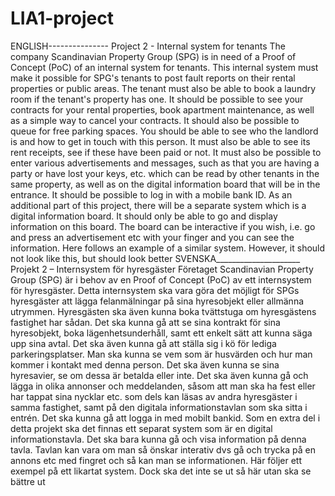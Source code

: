 # LIA1-project
ENGLISH---------------
Project 2 - Internal system for tenants The company Scandinavian Property Group (SPG) is in need of a Proof of Concept (PoC) of an internal system for tenants. This internal system must make it possible for SPG's tenants to post fault reports on their rental properties or public areas. The tenant must also be able to book a laundry room if the tenant's property has one. It should be possible to see your contracts for your rental properties, book apartment maintenance, as well as a simple way to cancel your contracts. It should also be possible to queue for free parking spaces. You should be able to see who the landlord is and how to get in touch with this person. It must also be able to see its rent receipts, see if these have been paid or not. It must also be possible to enter various advertisements and messages, such as that you are having a party or have lost your keys, etc. which can be read by other tenants in the same property, as well as on the digital information board that will be in the entrance. It should be possible to log in with a mobile bank ID. As an additional part of this project, there will be a separate system which is a digital information board. It should only be able to go and display information on this board. The board can be interactive if you wish, i.e. go and press an advertisement etc with your finger and you can see the information. Here follows an example of a similar system. However, it should not look like this, but should look better
SVENSKA_____________________
Projekt 2 – Internsystem för hyresgäster
Företaget Scandinavian Property Group (SPG) är i behov av en Proof of Concept (PoC) av ett 
internsystem för hyresgäster. Detta internsystem ska vara göra det möjligt för SPGs hyresgäster att 
lägga felanmälningar på sina hyresobjekt eller allmänna utrymmen. Hyresgästen ska även kunna 
boka tvättstuga om hyresgästens fastighet har sådan. Det ska kunna gå att se sina kontrakt för sina 
hyresobjekt, boka lägenhetsunderhåll, samt ett enkelt sätt att kunna säga upp sina avtal. Det ska 
även kunna gå att ställa sig i kö för lediga parkeringsplatser. Man ska kunna se vem som är 
husvärden och hur man kommer i kontakt med denna person. Det ska även kunna se sina hyresavier, 
se om dessa är betalda eller inte. Det ska även kunna gå och lägga in olika annonser och 
meddelanden, såsom att man ska ha fest eller har tappat sina nycklar etc. som dels kan läsas av 
andra hyresgäster i samma fastighet, samt på den digitala informationstavlan som ska sitta i entrén. 
Det ska kunna gå att logga in med mobilt bankid.
Som en extra del i detta projekt ska det finnas ett separat system som är en digital 
informationstavla. Det ska bara kunna gå och visa information på denna tavla. Tavlan kan vara om 
man så önskar interativ dvs gå och trycka på en annons etc med fingret och så kan man se 
informationen. 
Här följer ett exempel på ett likartat system. Dock ska det inte se ut så här utan ska se bättre ut
